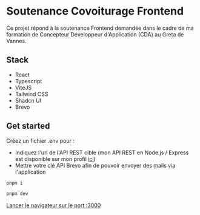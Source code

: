 # Soutenance Covoiturage Frontend

Ce projet répond à la soutenance Frontend demandée dans le cadre de ma formation de Concepteur Développeur d'Application (CDA) au Greta de Vannes.

## Stack

- React
- Typescript
- ViteJS
- Tailwind CSS
- Shadcn UI
- Brevo

## Get started

Créez un fichier .env pour : 
- Indiquez l'url de l'API REST cible (mon API REST en Node.js / Express est disponible sur mon profil [ici](https://github.com/MelwinC/soutenanceCovoitBack))
- Mettre votre clé API Brevo afin de pouvoir envoyer des mails via l'application

```bash
pnpm i
```


```bash
pnpm dev
```

[Lancer le navigateur sur le port :3000](http://localhost:3000/)
